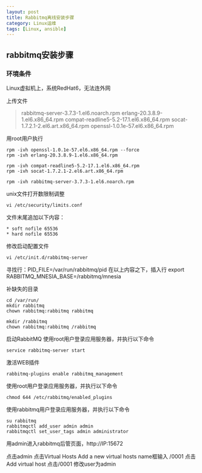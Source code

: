 ```yaml
---
layout: post
title: Rabbitmq离线安装步骤
category: Linux运维
tags: [Linux, ansible]
---
```


## rabbitmq安装步骤

### 环境条件
Linux虚拟机上，系统RedHat6，无法连外网

上传文件
> rabbitmq-server-3.7.3-1.el6.noarch.rpm
> erlang-20.3.8.9-1.el6.x86_64.rpm
> compat-readline5-5.2-17.1.el6.x86_64.rpm
> socat-1.7.2.1-2.el6.art.x86_64.rpm
> openssl-1.0.1e-57.el6.x86_64.rpm

用root用户执行
```shell
rpm -ivh openssl-1.0.1e-57.el6.x86_64.rpm --force
rpm -ivh erlang-20.3.8.9-1.el6.x86_64.rpm

rpm -ivh compat-readline5-5.2-17.1.el6.x86_64.rpm
rpm -ivh socat-1.7.2.1-2.el6.art.x86_64.rpm

rpm -ivh rabbitmq-server-3.7.3-1.el6.noarch.rpm
```

unix文件打开数限制调整
```shell
vi /etc/security/limits.conf
```
文件末尾追加以下内容：
```
* soft nofile 65536
* hard nofile 65536

```

修改启动配置文件
```shell
vi /etc/init.d/rabbitmq-server
```
寻找行：PID_FILE=/var/run/rabbitmq/pid
在以上内容之下，插入行
export RABBITMQ_MNESIA_BASE=/rabbitmq/mnesia


补缺失的目录
```shell
cd /var/run/
mkdir rabbitmq
chown rabbitmq:rabbitmq rabbitmq

mkdir /rabbitmq
chown rabbitmq:rabbitmq /rabbitmq
```

启动RabbitMQ
使用root用户登录应用服务器，并执行以下命令
```shell
service rabbitmq-server start
```

激活WEB插件
```shell
rabbitmq-plugins enable rabbitmq_management
```

使用root用户登录应用服务器，并执行以下命令
```shell
chmod 644 /etc/rabbitmq/enabled_plugins
```

使用rabbitmq用户登录应用服务器，并执行以下命令
```shell
su rabbitmq
rabbitmqctl add_user admin admin
rabbitmqctl set_user_tags admin administrator
```

用admin进入rabbitmq后管页面，http://IP:15672

点击admin
点击Virtual Hosts
Add a new virtual hosts name框输入 /0001 点击 Add virtual host
点击/0001 修改user为admin
